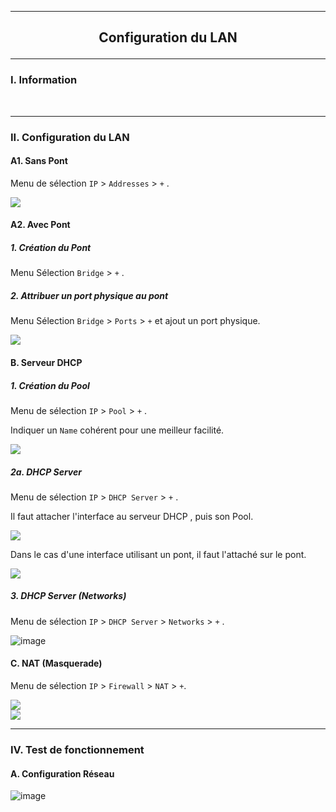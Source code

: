 ------------------------------------------------------------------------------------------------------------------------------------------------------------------------------------------------------
## <p align='center'> Configuration du LAN </p>

------------------------------------------------------------------------------------------------------------------------------------------------------------------------------------------------------
### I. Information

<br />


------------------------------------------------------------------------------------------------------------------------------------------------------------------------------------------------------
### II. Configuration du LAN
#### A1. Sans Pont
Menu de sélection `IP` > `Addresses` > `+` .

<img src='https://github.com/Drthrax74/Mikrotik/assets/35907/72056b51-7bf3-4587-bbf0-e856d303126a' />

#### A2. Avec Pont
##### 1. Création du Pont
Menu Sélection `Bridge` > `+` .

##### 2. Attribuer un port physique au pont
Menu Sélection `Bridge` > `Ports` > `+` et ajout un port physique.

<img src='https://github.com/Drthrax74/Mikrotik/assets/35907/5c125b71-a5d5-4f70-8bc9-14db98408eb3' />

#### B. Serveur DHCP
##### 1. Création du Pool
Menu de sélection `IP` > `Pool` > `+` .

Indiquer un `Name` cohérent pour une meilleur facilité.

<img src='https://github.com/Drthrax74/Mikrotik/assets/35907/69afb31d-876a-42f0-9447-8d84242ec692' />

##### 2a. DHCP Server
Menu de sélection `IP` > `DHCP Server` > `+` .

Il faut attacher l'interface au serveur DHCP , puis son Pool.

<img src='https://github.com/Drthrax74/Mikrotik/assets/35907/1159d745-5dbb-436f-928a-36a42e39cb77' />

<br />

Dans le cas d'une interface utilisant un pont, il faut l'attaché sur le pont.

<img src='https://github.com/Drthrax74/Mikrotik/assets/35907/0b576793-1d10-4e45-81ef-950a3d8d24bf' />

<br />

##### 3. DHCP Server (Networks)
Menu de sélection `IP` > `DHCP Server` > `Networks` > `+` .


![image](https://github.com/Drthrax74/Mikrotik/assets/35907/8eb9a441-8739-4a01-979d-6b77ba47b102)








#### C. NAT (Masquerade)
Menu de sélection `IP` > `Firewall` > `NAT` > `+`. 

<img src='https://github.com/Drthrax74/Mikrotik/assets/35907/20867a8f-e62d-4481-b8c1-a939184dff95' />

<br />

<img src='https://github.com/Drthrax74/Mikrotik/assets/35907/d7519170-c70a-40a9-8238-17940894200d' />



------------------------------------------------------------------------------------------------------------------------------------------------------------------------------------------------------
### IV. Test de fonctionnement
#### A. Configuration Réseau
![image](https://github.com/Drthrax74/Mikrotik/assets/35907/1cfd8070-2b4d-484f-ae6f-3a3f34082797)

